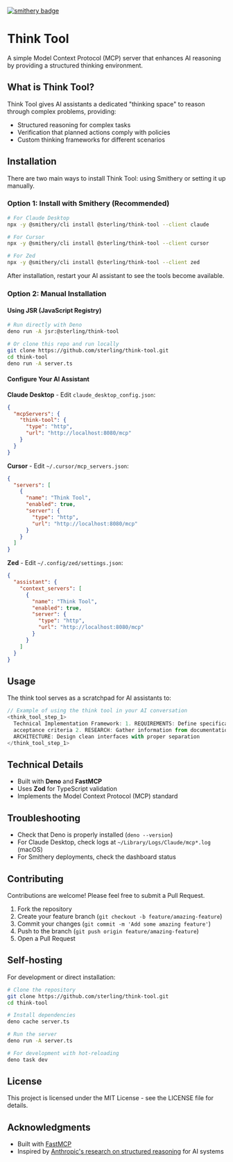 [![smithery badge](https://smithery.ai/badge/@fourcolors/think-tool)](https://smithery.ai/server/@fourcolors/think-tool)

# Think Tool

A simple Model Context Protocol (MCP) server that enhances AI reasoning by providing a structured thinking environment.

## What is Think Tool?

Think Tool gives AI assistants a dedicated "thinking space" to reason through complex problems, providing:

- Structured reasoning for complex tasks
- Verification that planned actions comply with policies
- Custom thinking frameworks for different scenarios

## Installation

There are two main ways to install Think Tool: using Smithery or setting it up manually.

### Option 1: Install with Smithery (Recommended)

```bash
# For Claude Desktop
npx -y @smithery/cli install @sterling/think-tool --client claude

# For Cursor
npx -y @smithery/cli install @sterling/think-tool --client cursor

# For Zed
npx -y @smithery/cli install @sterling/think-tool --client zed
```

After installation, restart your AI assistant to see the tools become available.

### Option 2: Manual Installation

#### Using JSR (JavaScript Registry)

```bash
# Run directly with Deno
deno run -A jsr:@sterling/think-tool

# Or clone this repo and run locally
git clone https://github.com/sterling/think-tool.git
cd think-tool
deno run -A server.ts
```

#### Configure Your AI Assistant

**Claude Desktop** - Edit `claude_desktop_config.json`:

```json
{
  "mcpServers": {
    "think-tool": {
      "type": "http",
      "url": "http://localhost:8080/mcp"
    }
  }
}
```

**Cursor** - Edit `~/.cursor/mcp_servers.json`:

```json
{
  "servers": [
    {
      "name": "Think Tool",
      "enabled": true,
      "server": {
        "type": "http",
        "url": "http://localhost:8080/mcp"
      }
    }
  ]
}
```

**Zed** - Edit `~/.config/zed/settings.json`:

```json
{
  "assistant": {
    "context_servers": [
      {
        "name": "Think Tool",
        "enabled": true,
        "server": {
          "type": "http",
          "url": "http://localhost:8080/mcp"
        }
      }
    ]
  }
}
```

## Usage

The think tool serves as a scratchpad for AI assistants to:

```typescript
// Example of using the think tool in your AI conversation
<think_tool_step_1>
  Technical Implementation Framework: 1. REQUIREMENTS: Define specifications and
  acceptance criteria 2. RESEARCH: Gather information from documentation 3.
  ARCHITECTURE: Design clean interfaces with proper separation
</think_tool_step_1>
```

## Technical Details

- Built with **Deno** and **FastMCP**
- Uses **Zod** for TypeScript validation
- Implements the Model Context Protocol (MCP) standard

## Troubleshooting

- Check that Deno is properly installed (`deno --version`)
- For Claude Desktop, check logs at `~/Library/Logs/Claude/mcp*.log` (macOS)
- For Smithery deployments, check the dashboard status

## Contributing

Contributions are welcome! Please feel free to submit a Pull Request.

1. Fork the repository
2. Create your feature branch (`git checkout -b feature/amazing-feature`)
3. Commit your changes (`git commit -m 'Add some amazing feature'`)
4. Push to the branch (`git push origin feature/amazing-feature`)
5. Open a Pull Request

## Self-hosting

For development or direct installation:

```bash
# Clone the repository
git clone https://github.com/sterling/think-tool.git
cd think-tool

# Install dependencies
deno cache server.ts

# Run the server
deno run -A server.ts

# For development with hot-reloading
deno task dev
```

## License

This project is licensed under the MIT License - see the LICENSE file for details.

## Acknowledgments

- Built with [FastMCP](https://github.com/spencerc99/fastmcp)
- Inspired by [Anthropic's research on structured reasoning](https://www.anthropic.com/news/model-context-protocol) for AI systems
